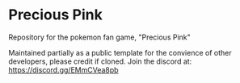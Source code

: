 # Precious Pink
 Repository for the pokemon fan game, "Precious Pink"

 Maintained partially as a public template for the convience of other developers, please credit if cloned.
 Join the discord at: https://discord.gg/EMmCVea8pb
